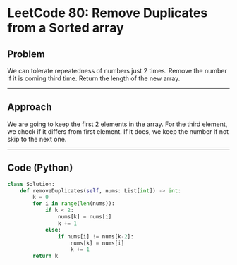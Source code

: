 # LeetCode 80: Remove Duplicates from a Sorted array

## Problem
We can tolerate repeatedness of numbers just 2 times. Remove the number if it is coming third time. Return the length of the new array.

---

## Approach
We are going to keep the first 2 elements in the array. For the third element, we check if it differs from first element. If it does, we keep the number if not skip to the next one.

---

## Code (Python)
```python
class Solution:
    def removeDuplicates(self, nums: List[int]) -> int:
        k = 0
        for i in range(len(nums)):
            if k < 2:
                nums[k] = nums[i]
                k += 1
            else:
                if nums[i] != nums[k-2]:
                    nums[k] = nums[i]
                    k += 1
        return k
